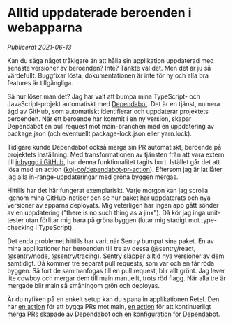# Alltid uppdaterade beroenden i webapparna

_Publicerat 2021-06-13_

Kan du säga något tråkigare än att hålla sin applikation uppdaterad med senaste versioner av beroenden? Inte? Tänkte väl det. Men det är ju så värdefullt. Buggfixar lösta, dokumentationen är inte för ny och alla bra features är tillgängliga.

Så hur löser man det? Jag har valt att bumpa mina TypeScript- och JavaScript-projekt automatiskt med [Dependabot](https://docs.github.com/en/code-security/supply-chain-security/keeping-your-dependencies-updated-automatically). Det är en tjänst, numera ägd av GitHub, som automatiskt identifierar och uppdaterar projektets beroenden. När ett beroende har kommit i en ny version, skapar Dependabot en pull request mot main-branchen med en uppdatering av package.json (och eventuellt package-lock.json eller yarn.lock).

Tidigare kunde Dependabot också merga sin PR automatiskt, beroende på projektets inställning. Med transformationen av tjänsten från att vara extern till [inbyggd i GitHub](https://docs.github.com/en/code-security/supply-chain-security/keeping-your-dependencies-updated-automatically/upgrading-from-dependabotcom-to-github-native-dependabot), har denna funktionalitet tagits bort. Istället går det att lösa med en action ([koj-co/dependabot-pr-action](https://github.com/PabioHQ/dependabot-pr-action)). Eftersom jag är lat låter jag alla in-range-uppdateringar med gröna byggen mergas.

Hittills har det här fungerat exemplariskt. Varje morgon kan jag scrolla igenom mina GitHub-notiser och se hur paket har uppdaterats och nya versioner av apparna deployats. Mig veterligen har ingen app gått sönder av en uppdatering ("there is no such thing as a jinx"). Då kör jag inga unit-tester utan förlitar mig bara på gröna byggen (lutar mig stadigt mot type-checking i TypeScript).

Det enda problemet hittills har varit när Sentry bumpat sina paket. En av mina applikationer har beroenden till tre av dessa (@sentry/react, @sentry/node, @sentry/tracing). Sentry släpper alltid nya versioner av dem samtidigt. Då kommer tre separat pull requests, som var och en får röda byggen. Så fort de sammanfogas till en pull request, blir allt grönt. Jag lever lite cowboy och mergar dem till main manuellt, trots röd flagg. När alla tre är mergade blir main så småningom grön och deployas.

Är du nyfiken på en enkelt setup kan du spana in applikationen Retel. Den har [en action](https://github.com/gish/retel/blob/main/.github/workflows/ci.yml) för att bygga PRs mot main, [en action](https://github.com/gish/retel/blob/main/.github/workflows/merge-pr.yml) för att kontinuerligt merga PRs skapade av Dependabot och [en konfiguration för Dependabot](https://github.com/gish/retel/blob/main/.github/dependabot.yml).
